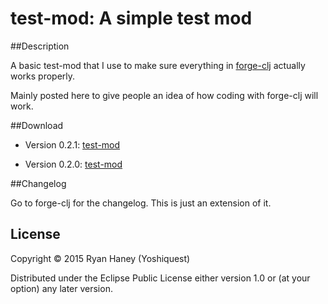 # test-mod: A simple test mod

##Description

A basic test-mod that I use to make sure everything in [forge-clj](https://github.com/yoshiquest/forge-clj "forge-clj") actually works properly.

Mainly posted here to give people an idea of how coding with forge-clj will work.

##Download

- Version 0.2.1: [test-mod](http://bit.ly/1je15CK "test-mod Version 0.2.1")

- Version 0.2.0: [test-mod](http://bit.ly/1hrm1nS "test-mod Version 0.2.0")

##Changelog

Go to forge-clj for the changelog. This is just an extension of it.

## License

Copyright © 2015 Ryan Haney (Yoshiquest)

Distributed under the Eclipse Public License either version 1.0 or (at
your option) any later version.
